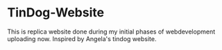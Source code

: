 # TinDog-Website
This is replica website done during my initial phases of webdevelopment uploading now. 
Inspired by Angela's tindog website.
